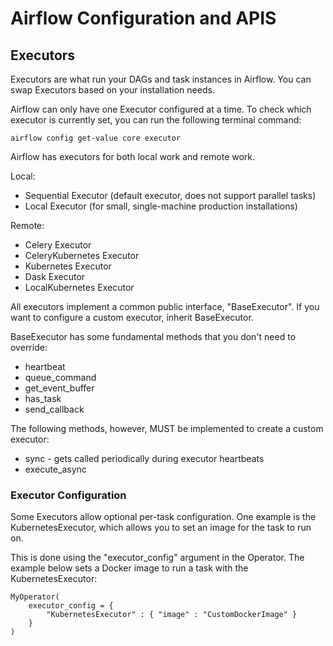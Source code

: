 # Airflow Configuration and APIS

## Executors
Executors are what run your DAGs and task instances in Airflow. You can swap Executors based on your installation needs.

Airflow can only have one Executor configured at a time. To check which executor is currently set, you can run the following terminal command:

    airflow config get-value core executor

Airflow has executors for both local work and remote work.

Local:

- Sequential Executor (default executor, does not support parallel tasks)
- Local Executor (for small, single-machine production installations)

Remote:

- Celery Executor
- CeleryKubernetes Executor
- Kubernetes Executor
- Dask Executor
- LocalKubernetes Executor

All executors implement a common public interface, "BaseExecutor". If you want to configure a custom executor, inherit BaseExecutor.

BaseExecutor has some fundamental methods that you don't need to override:

- heartbeat
- queue_command
- get_event_buffer
- has_task
- send_callback

The following methods, however, MUST be implemented to create a custom executor:

- sync - gets called periodically during executor heartbeats
- execute_async

### Executor Configuration
Some Executors allow optional per-task configuration. One example is the KubernetesExecutor, which allows you to set an image for the task to run on.

This is done using the "executor_config" argument in the Operator. The example below sets a Docker image to run a task with the KubernetesExecutor:

    MyOperator(
        executor_config = {
            "KubernetesExecutor" : { "image" : "CustomDockerImage" }
        }
    )


